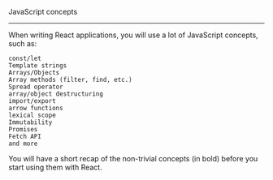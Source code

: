 JavaScript concepts

---

When writing React applications, you will use a lot of JavaScript concepts, such as:

    const/let
    Template strings
    Arrays/Objects
    Array methods (filter, find, etc.)
    Spread operator
    array/object destructuring
    import/export
    arrow functions
    lexical scope
    Immutability
    Promises
    Fetch API
    and more

You will have a short recap of the non-trivial concepts (in bold) before you start using them with React.
